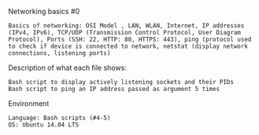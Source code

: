 Networking basics #0

    Basics of networking: OSI Model , LAN, WLAN, Internet, IP addresses (IPv4, IPv6), TCP/UDP (Transmission Control Protocol, User Diagram Protocol), Ports (SSH: 22, HTTP: 80, HTTPS: 443), ping (protocol used to check if device is connected to network, netstat (display network connections, listening ports)

Description of what each file shows:

    Bash script to display actively listening sockets and their PIDs
    Bash script to ping an IP address passed as argument 5 times

Environment

    Language: Bash scripts (#4-5)
    OS: Ubuntu 14.04 LTS

